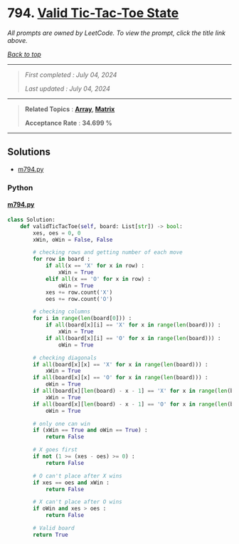 # 794. [Valid Tic-Tac-Toe State](<https://leetcode.com/problems/valid-tic-tac-toe-state>)

*All prompts are owned by LeetCode. To view the prompt, click the title link above.*

*[Back to top](<../README.md>)*

------

> *First completed : July 04, 2024*
>
> *Last updated : July 04, 2024*


------

> **Related Topics** : **[Array](<by_topic/Array.md>), [Matrix](<by_topic/Matrix.md>)**
>
> **Acceptance Rate** : **34.699 %**


------

## Solutions

- [m794.py](<../my-submissions/m794.py>)
### Python
#### [m794.py](<../my-submissions/m794.py>)
```Python
class Solution:
    def validTicTacToe(self, board: List[str]) -> bool:
        xes, oes = 0, 0
        xWin, oWin = False, False

        # checking rows and getting number of each move
        for row in board :
            if all(x == 'X' for x in row) :
                xWin = True
            elif all(x == 'O' for x in row) :
                oWin = True
            xes += row.count('X')
            oes += row.count('O')

        # checking columns
        for i in range(len(board[0])) :
            if all(board[x][i] == 'X' for x in range(len(board))) :
                xWin = True
            if all(board[x][i] == 'O' for x in range(len(board))) :
                oWin = True

        # checking diagonals
        if all(board[x][x] == 'X' for x in range(len(board))) :
            xWin = True
        if all(board[x][x] == 'O' for x in range(len(board))) :
            oWin = True
        if all(board[x][len(board) - x - 1] == 'X' for x in range(len(board))) :
            xWin = True
        if all(board[x][len(board) - x - 1] == 'O' for x in range(len(board))) :
            oWin = True

        # only one can win
        if (xWin == True and oWin == True) :
            return False

        # X goes first
        if not (1 >= (xes - oes) >= 0) :
            return False

        # O can't place after X wins
        if xes == oes and xWin :
            return False

        # X can't place after O wins
        if oWin and xes > oes :
            return False

        # Valid board
        return True
```

